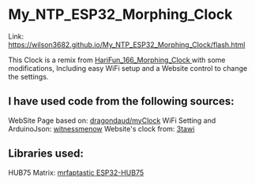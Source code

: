 # My_NTP_ESP32_Morphing_Clock
Link: https://wilson3682.github.io/My_NTP_ESP32_Morphing_Clock/flash.html

This Clock is a remix from [HariFun_166_Morphing_Clock ](https://github.com/hwiguna/HariFun_166_Morphing_Clock/tree/master) with some modifications, Including easy WiFi setup and a Website control to change the settings.

## I have used code from the following sources:

WebSite Page based on: [dragondaud/myClock](https://github.com/dragondaud/myClock)
WiFi Setting and ArduinoJson: [witnessmenow](https://github.com/witnessmenow/ESP32-Trinity)
Website's clock from: [3tawi](https://github.com/3tawi/Music-Spectrum-Analyzer-16-Band-With-WS2812B-And-ESP32)

## Libraries used:

HUB75 Matrix: [mrfaptastic ESP32-HUB75](https://github.com/mrfaptastic/ESP32-HUB75-MatrixPanel-DMA)

